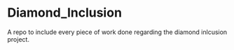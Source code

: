 # Diamond_Inclusion

A repo to include every piece of work done regarding the diamond inlcusion project. 
